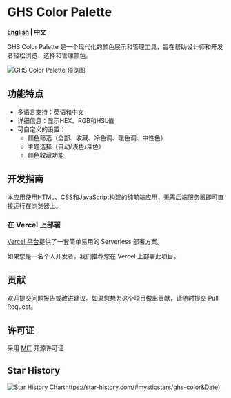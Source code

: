 # GHS Color Palette

**[English](README-EN.md) | 中文**

GHS Color Palette 是一个现代化的颜色展示和管理工具，旨在帮助设计师和开发者轻松浏览、选择和管理颜色。

![GHS Color Palette 预览图](https://example.com/ghs-color-palette-preview.png)

## 功能特点

- 多语言支持：英语和中文
- 详细信息：显示HEX、RGB和HSL值
- 可自定义的设置：
  - 颜色筛选（全部、收藏、冷色调、暖色调、中性色）
  - 主题选择（自动/浅色/深色）
  - 颜色收藏功能

## 开发指南

本应用使用HTML、CSS和JavaScript构建的纯前端应用，无需后端服务器即可直接运行在浏览器上。

### 在 Vercel 上部署

[Vercel 平台](https://vercel.com/new)提供了一套简单易用的 Serverless 部署方案。

如果您是一名个人开发者，我们推荐您在 Vercel 上部署此项目。

## 贡献

欢迎提交问题报告或改进建议。如果您想为这个项目做出贡献，请随时提交 Pull Request。

## 许可证

采用 [MIT](LICENSE) 开源许可证

## Star History

[![Star History Chart](https://api.star-history.com/svg?repos=Mystic-Stars/GHS-Color&type=Date)](https://star-history.com/#Mystic-Stars/GHS-Color&Date)https://star-history.com/#mysticstars/ghs-color&Date)
